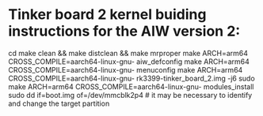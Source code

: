 # Tinker board 2 kernel buiding instructions for the AIW version 2:

cd <directory>
make clean && make distclean && make mrproper
make ARCH=arm64 CROSS_COMPILE=aarch64-linux-gnu- aiw_defconfig
make ARCH=arm64 CROSS_COMPILE=aarch64-linux-gnu- menuconfig
make ARCH=arm64 CROSS_COMPILE=aarch64-linux-gnu- rk3399-tinker_board_2.img -j6
sudo make ARCH=arm64 CROSS_COMPILE=aarch64-linux-gnu- modules_install
sudo dd if=boot.img of=/dev/mmcblk2p4 # it may be necessary to identify and change the target partition
